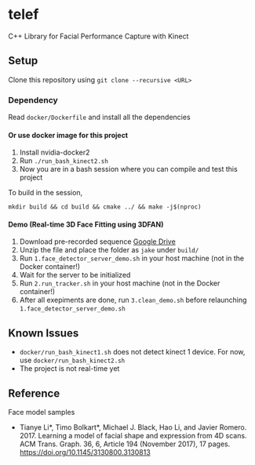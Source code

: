 # telef

C++ Library for Facial Performance Capture with Kinect 

## Setup

Clone this repository using `git clone --recursive <URL>`

### Dependency

Read `docker/Dockerfile` and install all the dependencies

#### Or use docker image for this project

1. Install nvidia-docker2
1. Run `./run_bash_kinect2.sh`
1. Now you are in a bash session where you can compile and test this project

To build in the session,

`mkdir build && cd build && cmake ../ && make -j$(nproc)`

#### Demo (Real-time 3D Face Fitting using 3DFAN)

1. Download pre-recorded sequence [Google Drive](https://drive.google.com/file/d/1nkaSN5eUxHexwP11FEWXasgs1QmX3mle/view?usp=sharing)
1. Unzip the file and place the folder as `jake` under `build/`
1. Run `1.face_detector_server_demo.sh` in your host machine (not in the Docker container!)
1. Wait for the server to be initialized
1. Run `2.run_tracker.sh` in your host machine (not in the Docker container!)
1. After all exepiments are done, run `3.clean_demo.sh` before relaunching `1.face_detector_server_demo.sh`

## Known Issues

* `docker/run_bash_kinect1.sh` does not detect kinect 1 device. For now, use `docker/run_bash_kinect2.sh`
* The project is not real-time yet

## Reference

Face model samples
* Tianye Li*, Timo Bolkart*, Michael J. Black, Hao Li, and Javier Romero. 2017. Learning a model of facial shape and expression from 4D scans. ACM Trans. Graph. 36, 6, Article 194 (November 2017), 17 pages. https://doi.org/10.1145/3130800.3130813
